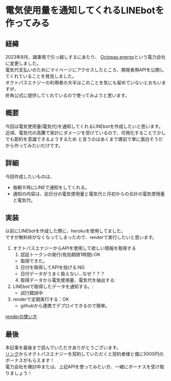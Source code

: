 # 電気使用量を通知してくれるLINEbotを作ってみる

## 経緯
2023年8月、諸事情で引っ越しするにあたり、
[Octopas energy](https://octopusenergy.co.jp/friend/pure-duck-140)という電力会社に変更しました。  
電気代支払いのためにマイページにアクセスしたところ、開発者用APIを公開してくれていることを発見しました。  
オクトパスエナジーの利用者の大半はこのことを気にも留めていないとおもいますが、  
折角公式に提供してくれているので使ってみようと思います。  

## 概要
今回は電気使用量(電気代)を通知してくれるLINEbotを作成したいと思います。  
近頃、電気代の高騰で家計にダメージを受けているので、可視化することで少しでも節約を意識できるようするため
と言うのはあくまで建前で単に面白そうだから作ってみたいだけです。

## 詳細
今回作成したいものは、  
* 毎朝８時にLINEで通知をしてくれる。  
* 通知の内容は、前日分の電気使用量と電気代と月初からの合計の電気使用量と電気代。  

## 実装
以前にLINEbotを作成した際に、herokuを使用してました。  
ですが無料枠がなくなってしまったので、renderで実行したいと思います。  

1. オクトパスエナジーからAPIを使用して欲しい情報を取得する
    1. 認証トークンの発行(有効期限1時間):OK
    * 取得できた。
    3. 日付を取得してAPIを投げる:NG
    * 日付データがうまく扱えない...なぜ？？？
    4. 取得データから電気使用量、電気代を抽出する:
2. LINEbotで取得したデータを通知する。:
    * 試行錯誤中
3. renderで定期実行する：OK
    * githubから連携でデプロイできるので簡単。

[renderの使い方](https://qiita.com/kakiuchis/items/0225664568ece7b7b08b)

## 最後
本記事を最後まで読んでいただきありがとうございます。  
[リンク](https://octopusenergy.co.jp/friend/brave-deer-879)からオクトパスエナジーを契約していただくと契約者様と僕に5000円のボーナスがもらえます！  
電力会社を検討中または、上記APIを使ってみたい方、一緒にボーナスを受け取りましょう！  
